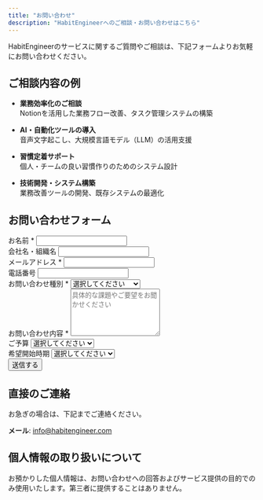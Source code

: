 ```yaml
---
title: "お問い合わせ"
description: "HabitEngineerへのご相談・お問い合わせはこちら"
---
```


HabitEngineerのサービスに関するご質問やご相談は、下記フォームよりお気軽にお問い合わせください。

## ご相談内容の例

- **業務効率化のご相談**  
  Notionを活用した業務フロー改善、タスク管理システムの構築

- **AI・自動化ツールの導入**  
  音声文字起こし、大規模言語モデル（LLM）の活用支援

- **習慣定着サポート**  
  個人・チームの良い習慣作りのためのシステム設計

- **技術開発・システム構築**  
  業務改善ツールの開発、既存システムの最適化

## お問い合わせフォーム

<form class="contact-form" name="contact" method="POST" data-netlify="true" action="/contact/?success=true">
  <input type="hidden" name="form-name" value="contact">
  <div class="form-group">
    <label for="name">お名前 <span class="required">*</span></label>
    <input type="text" id="name" name="name" required>
  </div>

  <div class="form-group">
    <label for="company">会社名・組織名</label>
    <input type="text" id="company" name="company">
  </div>

  <div class="form-group">
    <label for="email">メールアドレス <span class="required">*</span></label>
    <input type="email" id="email" name="email" required>
  </div>

  <div class="form-group">
    <label for="phone">電話番号</label>
    <input type="tel" id="phone" name="phone">
  </div>

  <div class="form-group">
    <label for="subject">お問い合わせ種別 <span class="required">*</span></label>
    <select id="subject" name="subject" required>
      <option value="">選択してください</option>
      <option value="service-inquiry">サービスについて</option>
      <option value="consultation">業務改善の相談</option>
      <option value="development">開発・システム構築</option>
      <option value="support">技術サポート</option>
      <option value="other">その他</option>
    </select>
  </div>

  <div class="form-group">
    <label for="message">お問い合わせ内容 <span class="required">*</span></label>
    <textarea id="message" name="message" rows="6" placeholder="具体的な課題やご要望をお聞かせください" required></textarea>
  </div>

  <div class="form-group">
    <label for="budget">ご予算</label>
    <select id="budget" name="budget">
      <option value="">選択してください</option>
      <option value="under-100k">10万円未満</option>
      <option value="100k-300k">10万円〜30万円</option>
      <option value="300k-500k">30万円〜50万円</option>
      <option value="500k-1m">50万円〜100万円</option>
      <option value="over-1m">100万円以上</option>
      <option value="monthly">月額契約希望</option>
      <option value="undecided">未定</option>
    </select>
  </div>

  <div class="form-group">
    <label for="timeline">希望開始時期</label>
    <select id="timeline" name="timeline">
      <option value="">選択してください</option>
      <option value="asap">できるだけ早く</option>
      <option value="1month">1ヶ月以内</option>
      <option value="3months">3ヶ月以内</option>
      <option value="6months">6ヶ月以内</option>
      <option value="flexible">時期は相談</option>
    </select>
  </div>

  <div class="form-submit">
    <button type="submit" class="button button-primary">送信する</button>
  </div>
</form>

## 直接のご連絡

お急ぎの場合は、下記までご連絡ください。

**メール**: info@habitengineer.com

## 個人情報の取り扱いについて

お預かりした個人情報は、お問い合わせへの回答およびサービス提供の目的でのみ使用いたします。第三者に提供することはありません。